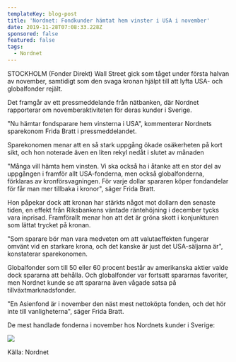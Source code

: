```yaml
---
templateKey: blog-post
title: 'Nordnet: Fondkunder hämtat hem vinster i USA i november'
date: 2019-11-28T07:08:33.228Z
sponsored: false
featured: false
tags:
  - Nordnet
---
```



STOCKHOLM (Fonder Direkt) Wall Street gick som tåget under första halvan av november, samtidigt som den svaga kronan hjälpt till att lyfta USA- och globalfonder rejält.



Det framgår av ett pressmeddelande från nätbanken, där Nordnet rapporterar om novemberaktiviteten för deras kunder i Sverige.



"Nu hämtar fondsparare hem vinsterna i USA", kommenterar Nordnets sparekonom Frida Bratt i pressmeddelandet.



Sparekonomen menar att en så stark uppgång ökade osäkerheten på kort sikt, och hon noterade även en liten rekyl nedåt i slutet av månaden



"Många vill hämta hem vinsten. Vi ska också ha i åtanke att en stor del av uppgången i framför allt USA-fonderna, men också globalfonderna, förklaras av kronförsvagningen. För varje dollar spararen köper fondandelar för får man mer tillbaka i kronor", säger Frida Bratt.



Hon påpekar dock att kronan har stärkts något mot dollarn den senaste tiden, en effekt från Riksbankens väntade räntehöjning i december tycks vara inprisad. Framförallt menar hon att det är gröna skott i konjunkturen som lättat trycket på kronan.



"Som sparare bör man vara medveten om att valutaeffekten fungerar omvänt vid en starkare krona, och det kanske är just det USA-säljarna är", konstaterar sparekonomen.



Globalfonder som till 50 eller 60 procent består av amerikanska aktier valde dock spararna att behålla. Och globalfonder var fortsatt spararnas favoriter, men Nordnet kunde se att spararna även vågade satsa på tillväxtmarknadsfonder.



"En Asienfond är i november den näst mest nettoköpta fonden, och det hör inte till vanligheterna", säger Frida Bratt.



De mest handlade fonderna i november hos Nordnets kunder i Sverige:

![](/img/nordnet.png)

Källa: Nordnet

